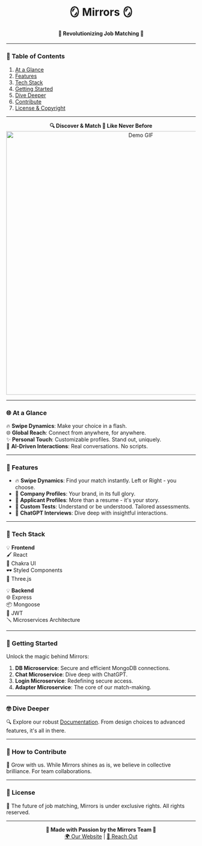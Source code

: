 <p align="center">
  <h1 align="center">🪞 Mirrors 🪞</h1>
  <h4 align="center">🚀 Revolutionizing Job Matching 🚀</h4>
</p>

---

### 🌟 Table of Contents
1. [At a Glance](#-at-a-glance)
2. [Features](#-features)
3. [Tech Stack](#-tech-stack)
4. [Getting Started](#-getting-started)
5. [Dive Deeper](#-dive-deeper)
6. [Contribute](#-how-to-contribute)
7. [License & Copyright](#-license)

---

<p align="center">
  <strong>🔍 Discover & Match 🤝 Like Never Before</strong>
  <img src="DEMO_GIF_LINK_HERE" alt="Demo GIF" width="700"/>
</p>

---

### 🌐 At a Glance

🔥 **Swipe Dynamics**: Make your choice in a flash.  
🌐 **Global Reach**: Connect from anywhere, for anywhere.  
✨ **Personal Touch**: Customizable profiles. Stand out, uniquely.  
🤖 **AI-Driven Interactions**: Real conversations. No scripts.  

---

### 🎁 Features

- 🔥 **Swipe Dynamics**: Find your match instantly. Left or Right - you choose.
- 💼 **Company Profiles**: Your brand, in its full glory.
- 👤 **Applicant Profiles**: More than a resume - it's your story.
- 🧪 **Custom Tests**: Understand or be understood. Tailored assessments.
- 🤝 **ChatGPT Interviews**: Dive deep with insightful interactions.

---

### 🧰 Tech Stack

💡 **Frontend**  
🖌️ React  
🎨 Chakra UI  
🕶️ Styled Components  
🌌 Three.js  

💡 **Backend**  
🌐 Express  
📦 Mongoose  
🔑 JWT  
🪛 Microservices Architecture  

---

### 🚀 Getting Started

Unlock the magic behind Mirrors:

1. **DB Microservice**: Secure and efficient MongoDB connections.
2. **Chat Microservice**: Dive deep with ChatGPT.
3. **Login Microservice**: Redefining secure access.
4. **Adapter Microservice**: The core of our match-making.

---

### 🤓 Dive Deeper

🔍 Explore our robust [Documentation](DOCUMENTATION_LINK_HERE). From design choices to advanced features, it's all in there.

---

### 🤔 How to Contribute

🌱 Grow with us. While Mirrors shines as is, we believe in collective brilliance. For team collaborations.

---

### 📜 License

👑 The future of job matching, Mirrors is under exclusive rights. All rights reserved.

---

<p align="center">
  <strong>🌟 Made with Passion by the Mirrors Team 🌟</strong><br>
  <a href="YOUR_WEBSITE_LINK_HERE">🌍 Our Website</a> | 
  <a href="SUPPORT_EMAIL_LINK_HERE">📧 Reach Out</a>
</p>
